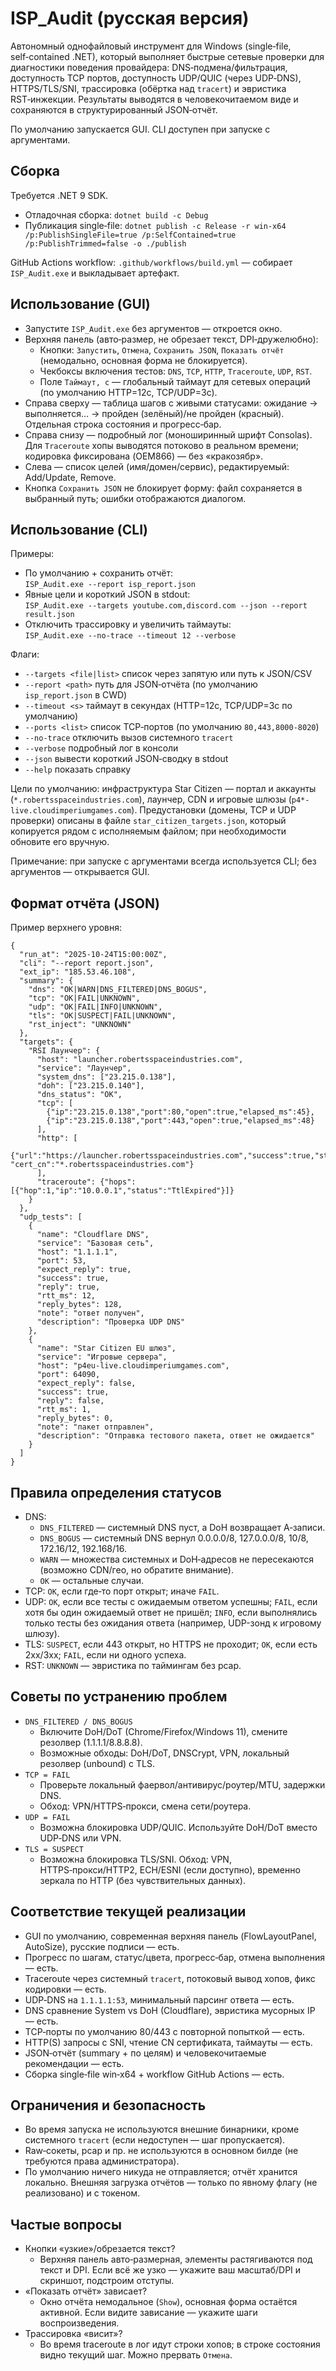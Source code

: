 # ISP_Audit (русская версия)

Автономный однофайловый инструмент для Windows (single‑file, self‑contained .NET), который выполняет быстрые сетевые проверки для диагностики поведения провайдера: DNS‑подмена/фильтрация, доступность TCP портов, доступность UDP/QUIC (через UDP‑DNS), HTTPS/TLS/SNI, трассировка (обёртка над `tracert`) и эвристика RST‑инжекции. Результаты выводятся в человекочитаемом виде и сохраняются в структурированный JSON‑отчёт.

По умолчанию запускается GUI. CLI доступен при запуске с аргументами.

## Сборка

Требуется .NET 9 SDK.

- Отладочная сборка: `dotnet build -c Debug`
- Публикация single‑file: `dotnet publish -c Release -r win-x64 /p:PublishSingleFile=true /p:SelfContained=true /p:PublishTrimmed=false -o ./publish`

GitHub Actions workflow: `.github/workflows/build.yml` — собирает `ISP_Audit.exe` и выкладывает артефакт.

## Использование (GUI)

- Запустите `ISP_Audit.exe` без аргументов — откроется окно.
- Верхняя панель (авто‑размер, не обрезает текст, DPI‑дружелюбно):
  - Кнопки: `Запустить`, `Отмена`, `Сохранить JSON`, `Показать отчёт` (немодально, основная форма не блокируется).
  - Чекбоксы включения тестов: `DNS`, `TCP`, `HTTP`, `Traceroute`, `UDP`, `RST`.
  - Поле `Таймаут, с` — глобальный таймаут для сетевых операций (по умолчанию HTTP=12с, TCP/UDP=3с).
- Справа сверху — таблица шагов с живыми статусами: ожидание → выполняется… → пройден (зелёный)/не пройден (красный). Отдельная строка состояния и прогресс‑бар.
- Справа снизу — подробный лог (моноширинный шрифт Consolas). Для `Traceroute` хопы выводятся потоково в реальном времени; кодировка фикcирована (OEM866) — без «кракозябр».
- Слева — список целей (имя/домен/сервис), редактируемый: Add/Update, Remove.
- Кнопка `Сохранить JSON` не блокирует форму: файл сохраняется в выбранный путь; ошибки отображаются диалогом.

## Использование (CLI)

Примеры:

- По умолчанию + сохранить отчёт:  
  `ISP_Audit.exe --report isp_report.json`
- Явные цели и короткий JSON в stdout:  
  `ISP_Audit.exe --targets youtube.com,discord.com --json --report result.json`
- Отключить трассировку и увеличить таймауты:  
  `ISP_Audit.exe --no-trace --timeout 12 --verbose`

Флаги:

- `--targets <file|list>` список через запятую или путь к JSON/CSV
- `--report <path>` путь для JSON‑отчёта (по умолчанию `isp_report.json` в CWD)
- `--timeout <s>` таймаут в секундах (HTTP=12с, TCP/UDP=3с по умолчанию)
- `--ports <list>` список TCP‑портов (по умолчанию `80,443,8000-8020`)
- `--no-trace` отключить вызов системного `tracert`
- `--verbose` подробный лог в консоли
- `--json` вывести короткий JSON‑сводку в stdout
- `--help` показать справку

Цели по умолчанию: инфраструктура Star Citizen — портал и аккаунты (`*.robertsspaceindustries.com`), лаунчер, CDN и игровые шлюзы (`p4*-live.cloudimperiumgames.com`).
Предустановки (домены, TCP и UDP проверки) описаны в файле `star_citizen_targets.json`, который копируется рядом с исполняемым файлом; при необходимости обновите его вручную.

Примечание: при запуске с аргументами всегда используется CLI; без аргументов — открывается GUI.

## Формат отчёта (JSON)

Пример верхнего уровня:

``` 
{ 
  "run_at": "2025-10-24T15:00:00Z", 
  "cli": "--report report.json", 
  "ext_ip": "185.53.46.108", 
  "summary": { 
    "dns": "OK|WARN|DNS_FILTERED|DNS_BOGUS", 
    "tcp": "OK|FAIL|UNKNOWN", 
    "udp": "OK|FAIL|INFO|UNKNOWN", 
    "tls": "OK|SUSPECT|FAIL|UNKNOWN", 
    "rst_inject": "UNKNOWN" 
  }, 
  "targets": { 
    "RSI Лаунчер": { 
      "host": "launcher.robertsspaceindustries.com", 
      "service": "Лаунчер", 
      "system_dns": ["23.215.0.138"], 
      "doh": ["23.215.0.140"], 
      "dns_status": "OK", 
      "tcp": [ 
        {"ip":"23.215.0.138","port":80,"open":true,"elapsed_ms":45}, 
        {"ip":"23.215.0.138","port":443,"open":true,"elapsed_ms":48} 
      ], 
      "http": [ 
        {"url":"https://launcher.robertsspaceindustries.com","success":true,"status":200,"serverHeader":"", "cert_cn":"*.robertsspaceindustries.com"} 
      ], 
      "traceroute": {"hops":[{"hop":1,"ip":"10.0.0.1","status":"TtlExpired"}]} 
    } 
  }, 
  "udp_tests": [ 
    { 
      "name": "Cloudflare DNS", 
      "service": "Базовая сеть", 
      "host": "1.1.1.1", 
      "port": 53, 
      "expect_reply": true, 
      "success": true, 
      "reply": true, 
      "rtt_ms": 12, 
      "reply_bytes": 128, 
      "note": "ответ получен", 
      "description": "Проверка UDP DNS" 
    }, 
    { 
      "name": "Star Citizen EU шлюз", 
      "service": "Игровые сервера", 
      "host": "p4eu-live.cloudimperiumgames.com", 
      "port": 64090, 
      "expect_reply": false, 
      "success": true, 
      "reply": false, 
      "rtt_ms": 1, 
      "reply_bytes": 0, 
      "note": "пакет отправлен", 
      "description": "Отправка тестового пакета, ответ не ожидается" 
    } 
  ] 
} 
``` 

## Правила определения статусов

- DNS:
  - `DNS_FILTERED` — системный DNS пуст, а DoH возвращает A‑записи.
  - `DNS_BOGUS` — системный DNS вернул 0.0.0.0/8, 127.0.0.0/8, 10/8, 172.16/12, 192.168/16.
  - `WARN` — множества системных и DoH‑адресов не пересекаются (возможно CDN/гео, но обратите внимание).
  - `OK` — остальные случаи.
- TCP: `OK`, если где‑то порт открыт; иначе `FAIL`.
- UDP: `OK`, если все тесты с ожидаемым ответом успешны; `FAIL`, если хотя бы один ожидаемый ответ не пришёл; `INFO`, если выполнялись только тесты без ожидания ответа (например, UDP-зонд к игровому шлюзу).
- TLS: `SUSPECT`, если 443 открыт, но HTTPS не проходит; `OK`, если есть 2xx/3xx; `FAIL`, если ни одного успеха.
- RST: `UNKNOWN` — эвристика по таймингам без pcap.

## Советы по устранению проблем

- `DNS_FILTERED / DNS_BOGUS`
  - Включите DoH/DoT (Chrome/Firefox/Windows 11), смените резолвер (1.1.1.1/8.8.8.8).
  - Возможные обходы: DoH/DoT, DNSCrypt, VPN, локальный резолвер (unbound) c TLS.
- `TCP = FAIL`
  - Проверьте локальный фаервол/антивирус/роутер/MTU, задержки DNS.
  - Обход: VPN/HTTPS‑прокси, смена сети/роутера.
- `UDP = FAIL`
  - Возможна блокировка UDP/QUIC. Используйте DoH/DoT вместо UDP‑DNS или VPN.
- `TLS = SUSPECT`
  - Возможна блокировка TLS/SNI. Обход: VPN, HTTPS‑прокси/HTTP2, ECH/ESNI (если доступно), временно зеркала по HTTP (без чувствительных данных).

## Соответствие текущей реализации

- GUI по умолчанию, современная верхняя панель (FlowLayoutPanel, AutoSize), русские подписи — есть.
- Прогресс по шагам, статус/цвета, прогресс‑бар, отмена выполнения — есть.
- Traceroute через системный `tracert`, потоковый вывод хопов, фикс кодировки — есть.
- UDP‑DNS на `1.1.1.1:53`, минимальный парсинг ответа — есть.
- DNS сравнение System vs DoH (Cloudflare), эвристика мусорных IP — есть.
- TCP‑порты по умолчанию 80/443 с повторной попыткой — есть.
- HTTP(S) запросы с SNI, чтение CN сертификата, таймауты — есть.
- JSON‑отчёт (summary + по целям) и человекочитаемые рекомендации — есть.
- Сборка single‑file win‑x64 + workflow GitHub Actions — есть.

## Ограничения и безопасность

- Во время запуска не используются внешние бинарники, кроме системного `tracert` (если недоступен — шаг пропускается).
- Raw‑сокеты, pcap и пр. не используются в основном билде (не требуются права администратора).
- По умолчанию ничего никуда не отправляется; отчёт хранится локально. Внешняя загрузка отчётов — только по явному флагу (не реализовано) и с токеном.

## Частые вопросы

- Кнопки «узкие»/обрезается текст?
  - Верхняя панель авто‑размерная, элементы растягиваются под текст и DPI. Если всё же узко — укажите ваш масштаб/DPI и скриншот, подстроим отступы.
- «Показать отчёт» зависает?
  - Окно отчёта немодальное (`Show`), основная форма остаётся активной. Если видите зависание — укажите шаги воспроизведения.
- Трассировка «висит»?
  - Во время traceroute в лог идут строки хопов; в строке состояния видно текущий шаг. Можно прервать `Отмена`.
